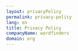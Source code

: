 ```yaml
---
layout: privacyPolicy
permalink: privacy-policy
lang: en
title: Privacy Policy
companyName: wordfinders
domain: org
---
```

